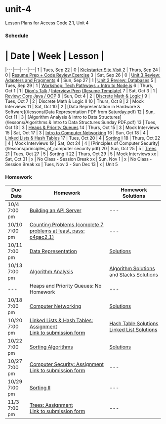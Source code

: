 # unit-4
Lesson Plans for Access Code 2.1, Unit 4

### Schedule

 # |  Date | Week | Lesson |
|---|---|---|---|
1 | Tues, Sep 22 | 0 | [Kickstarter Site Visit](https://www.google.com/maps/preview#!data=!1m4!1m3!1d3023!2d-73.9611116!3d40.7304539!4m13!3m12!1m0!1m1!1s58+Kent+St,+Brooklyn,+NY+11222!3m8!1m3!1d12094!2d-73.9884189!3d40.7313029!3m2!1i1024!2i768!4f13.1&fid=0)
2 | Thurs, Sep 24 | 0 | [Resume Prep + Code Review Exercise](/lessons/2_ProjectSwap.md)
3 | Sat, Sep 26 | 0 | [Unit 3 Review: Adapters and Fragments](/lessons/3_ReviewAdaptersFragments.md)
4 | Sun, Sep 27 | 1 | [Unit 3 Review: Databases](/lessons/4_ReviewDatabases.md)
5 | Tues, Sep 29 | 1 | [Workshop: Tech Pathways + Intro to Node.js](/lessons/5_Nodejs.md)
6 | Thurs, Oct 1 | 1 | [Dion's Talk](/lessons/AccessCodeCareerPaths.pdf) / [Interview Prep](/lessons/InterviewPrep.pdf) [ (Resume Template)](/lessons/ResumeTemplate.pdf)
7 | Sat, Oct 3 | 1 | [Review: Core Java / OOP](/lessons/7_CoreJava.md)
8 | Sun, Oct 4 | 2 | [Discrete Math & Logic I](https://docs.google.com/presentation/d/1xA87As2-QiHzOWg9fL6NOIVM9Iz9V6_WvlgvGDEa5GA/edit?usp=sharing)
9 | Tues, Oct 7 | 2 | Discrete Math & Logic II
10 | Thurs, Oct 8 | 2 | Mock Interviews
11 | Sat, Oct 10 | 2 | [Data Representation in Hardware & Software](/lessons/Data Representation PDF from Saturday.pdf)
12 | Sun, Oct 11 | 3 | [Algorithm Analysis & Intro to Data Structures](/lessons/Algorithms & Intro to Data Structures Sunday PDF.pdf)
13 | Tues, Oct 13 | 3 | [Heaps & Priority Queues](https://docs.google.com/presentation/d/1JzFzkNpVlo1X3fv085p9Vs31cX3JgU6FkExpHk9tDFI/edit?usp=sharing)
14 | Thurs, Oct 15 | 3 | Mock Interviews
15 | Sat, Oct 17 | 3 | [Intro to Computer Networking](/lessons/computer_networking.pdf)
16 | Sun, Oct 18 | 4 | [Linked Lists & Hash Tables](/lessons/linked_lists_and_hash_tables.pdf)
17 | Tues, Oct 20 | 4 | [Sorting I](https://docs.google.com/presentation/d/1F1pmt_2TS80q-S-3G3BpGfzbU5EpRGqF_ZAPXLT7zUE/edit?usp=sharing)
18 | Thurs, Oct 22 | 4 | Mock Interviews
19 | Sat, Oct 24 | 4 | [Principles of Computer Security](/lessons/principles_of_computer security.pdf)
20 | Sun, Oct 25 | 5 | [Trees](https://drive.google.com/file/d/0B0eZ0hF8kDy_QUhrWE9DNWI1alU/view?usp=sharing)
21 | Tues, Oct 27 | 5 | Sorting II
22 | Thurs, Oct 29 | 5 | Mock Interviews
xx | Sat, Oct 31 | x | No Class - Session Break
xx | Sun, Nov 1 | x | No Class - Session Break
xx | Tues, Nov 3 - Sun Dec 13 | x | Unit 5


### Homework
| Due Date | Homework| Homework Solutions |  
|---|---|---|
|10/4 <br>7:00 pm | [Building an API Server](/homework/hw3_APIServer.md) | --- |
|10/10 <br>7:00 pm | [Counting Problems (complete 7 problems at least, pass: c4qac2.1)](http://acm.hust.edu.cn/vjudge/contest/view.action?cid=93281)|---|
|10/11 <br>7:00 pm | [Data Representation](/homework/Data_representation_hw.png) | [Solutions](/homework/solutions/11_Bytes)|
|10/13 <br>7:00 pm | [Algorithm Analysis](/homework/Algorithm_hw.png) | [Algorithm Solutions](/homework/solutions/12_Algorithms) and [Stacks Solutions](homework/solutions/12_Stacks)  |
|---| Heaps and Priority Queues: No Homework | --- |
|10/18 <br>7:00 pm | [Computer Networking](/homework/networking/intro_to_networking.md) |[Solutions](/homework/solutions/15_Networking)|
|10/20 <br>7:00 pm | [Linked Lists & Hash Tables: Assignment](/homework/lists_and_tables/linked_lists_and_hash_tables.md) <br> [Link to submission form](https://docs.google.com/forms/d/1VrZjj6Jv9QZPZ-8OaP3ZaQ9Iiw__8atvuQv-M-0piB4/viewform?usp=send_form)| [Hash Table Solutions](/homework/solutions/16_HashTables) <br>[Linked List Solutions](/homework/solutions/16_LinkedLists)|
|10/22 <br>7:00 pm | [Sorting Algorithms](https://docs.google.com/a/c4q.nyc/forms/d/19UxG03QlqOMNGX1MRbYqDFKJsrXPUcn3QttRjnovXmI/viewform)|[Solutions](https://docs.google.com/document/d/1Ml1V2rhLcudkck4TM6olVQu0_eysU4Pui1zEQP7Z9N0/edit?usp=sharing)|
|10/27 <br>7:00 pm | [Computer Security: Assignment](/homework/networking/Comp_security_hw.png) <br>  [Link to submission form](https://docs.google.com/forms/d/16q7koFv5hB-BXcSNw9rrjsRDbsNHYz3sYqM6XG_JI3w/viewform)|---|
|10/29 <br>7:00 pm | [Sorting II](https://docs.google.com/a/c4q.nyc/forms/d/1ESp-X0UKrL_4mGbZneYZudGxTh7fIg_tceYEooAp4Dc/viewform)| --- |
|11/3 <br>7:00 pm | [Trees: Assignment](/homework/trees/trees_hw.png) <br>  [Link to submission form](https://docs.google.com/forms/d/1CdcHwB7skgy1BcueIHpf7Fh0LNiA6ZBjp2T0qM3nQK4/viewform)| --- |
